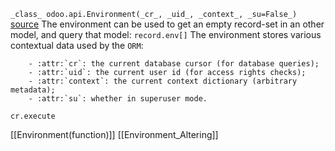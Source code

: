 `_class_ odoo.api.Environment(_cr_, _uid_, _context_, _su=False_)` [source](https://github.com/odoo/odoo/blob/17.0/odoo/api.py#L471)
The environment can be used to get an empty record-set in an other model, and query that model:
`record.env[]`
The environment stores various contextual data used by the `ORM`:
```
	- :attr:`cr`: the current database cursor (for database queries);
	- :attr:`uid`: the current user id (for access rights checks);
	- :attr:`context`: the current context dictionary (arbitrary metadata);
	- :attr:`su`: whether in superuser mode.
```
`cr.execute`

[[Environment(function)]]
[[Environment_Altering]]
